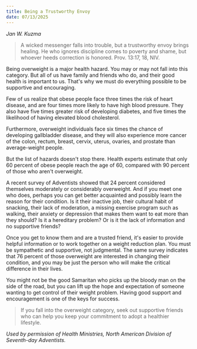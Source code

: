 ```yaml
---
title: Being a Trustworthy Envoy
date: 07/13/2025
---
```


_Jan W. Kuzma_

> <p></p>
> A wicked messenger falls into trouble, but a trustworthy envoy brings healing. He who ignores discipline comes to poverty and shame, but whoever heeds correction is honored. Prov. 13:17, 18, NIV.

Being overweight is a major health hazard. You may or may not fall into this category. But all of us have family and friends who do, and their good health is important to us. That's why we must do everything possible to be supportive and encouraging.

Few of us realize that obese people face three times the risk of heart disease, and are four times more likely to have high blood pressure. They also have five times greater risk of developing diabetes, and five times the likelihood of having elevated blood cholesterol.

Furthermore, overweight individuals face six times the chance of developing gallbladder disease, and they will also experience more cancer of the colon, rectum, breast, cervix, uterus, ovaries, and prostate than average-weight people.

But the list of hazards doesn't stop there. Health experts estimate that only 60 percent of obese people reach the age of 60, compared with 90 percent of those who aren't overweight.

A recent survey of Adventists showed that 24 percent considered themselves moderately or considerably overweight. And if you meet one who does, perhaps you can get better acquainted and possibly learn the reason for their condition. Is it their inactive job, their cultural habit of snacking, their lack of moderation, a missing exercise program such as walking, their anxiety or depression that makes them want to eat more than they should? Is it a hereditary problem? Or is it the lack of information and no supportive friends?

Once you get to know them and are a trusted friend, it's easier to provide helpful information or to work together on a weight reduction plan. You must be sympathetic and supportive, not judgmental. The same survey indicates that 76 percent of those overweight are interested in changing their condition, and you may be just the person who will make the critical difference in their lives.

You might not be the good Samaritan who picks up the bloody man on the side of the road, but you can lift up the hope and expectation of someone wanting to get control of their weight problem. Having good support and encouragement is one of the keys for success.

> <callout></callout>
> If you fall into the overweight category, seek out supportive friends who can help you keep your commitment to adopt a healthier lifestyle.

_Used by permission of Health Ministries, North American Division of Seventh-day Adventists._